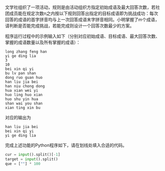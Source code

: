 文学社组织了一项活动，规则是由活动组织方指定初始成语及最大回答次数，若社团成员能在规定次数n之内按以下规则回答出指定的目标成语即为挑战成功：每次回答的成语的首字拼音均与上一次回答成语末字拼音相同。小明掌握了m个成语，请判断是否能完成挑战，若能完成则设计一个回答次数最少的方案。

程序运行过程中的示例输入如下（分别对应初始成语、目标成语、最大回答次数、掌握的成语数量以及所有掌握的成语）：
```input
long zhang feng han
yi ge ding lia
3
10
bei xin qi yi
bu lv pan shan
dong ruo guan huo
han liu jia bei
han niu chong dong
hua xian wei yi
huo ling huo xian
huo shu yin hua
shan wai you shan
xian ting xin bu
```
对应的输出为
```output
han liu jia bei
bei xin qi yi
yi ge ding lia
```

完成上述功能的Python程序如下，请在划线处填入合适的代码。
```py
cur = input().split()[-1]
target = input().split()
que = [""] * 100
```
